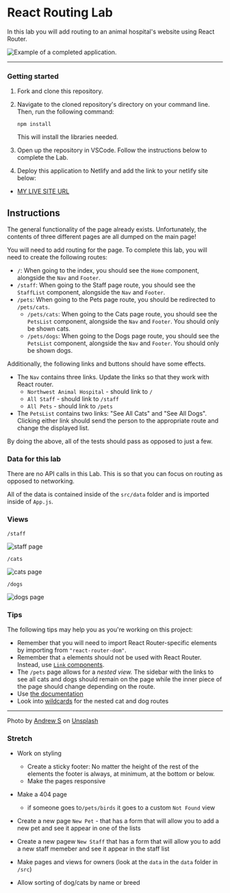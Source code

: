 # React Routing Lab

In this lab you will add routing to an animal hospital's website using React Router.

![Example of a completed application.](./assets/landing-page.png)

---

### Getting started

1. Fork and clone this repository.

1. Navigate to the cloned repository's directory on your command line. Then, run the following command:

   ```
   npm install
   ```

   This will install the libraries needed.

1. Open up the repository in VSCode. Follow the instructions below to complete the Lab.

1. Deploy this application to Netlify and add the link to your netlify site below:

- [MY LIVE SITE URL](https://lab-react-router-deply.netlify.app/)


## Instructions

The general functionality of the page already exists. Unfortunately, the contents of three different pages are all dumped on the main page!

You will need to add routing for the page. To complete this lab, you will need to create the following routes:

- `/`: When going to the index, you should see the `Home` component, alongside the `Nav` and `Footer`.
- `/staff`: When going to the Staff page route, you should see the `StaffList` component, alongside the `Nav` and `Footer`.
- `/pets`: When going to the Pets page route, you should be redirected to `/pets/cats`.
  - `/pets/cats`: When going to the Cats page route, you should see the `PetsList` component, alongside the `Nav` and `Footer`. You should only be shown cats.
  - `/pets/dogs`: When going to the Dogs page route, you should see the `PetsList` component, alongside the `Nav` and `Footer`. You should only be shown dogs.

Additionally, the following links and buttons should have some effects.

- The `Nav` contains three links. Update the links so that they work with React router.
  - `Northwest Animal Hospital` - should link to `/`
  - `All Staff` - should link to `/staff`
  - `All Pets` - should link to `/pets`
- The `PetsList` contains two links: "See All Cats" and "See All Dogs". Clicking either link should send the person to the appropriate route and change the displayed list.

By doing the above, all of the tests should pass as opposed to just a few.

### Data for this lab

There are no API calls in this Lab. This is so that you can focus on routing as opposed to networking.

All of the data is contained inside of the `src/data` folder and is imported inside of `App.js`.

### Views

`/staff`

![staff page](./assets/staff-page.png)

`/cats`

![cats page](./assets/cats-page.png)

`/dogs`

![dogs page](./assets/dogs-page.png)

### Tips

The following tips may help you as you're working on this project:

- Remember that you will need to import React Router-specific elements by importing from `"react-router-dom"`.
- Remember that `a` elements should not be used with React Router. Instead, use [`Link` components](https://reactrouter.com/en/main/components/link).
- The `/pets` page allows for a _nested view._ The sidebar with the links to see all cats and dogs should remain on the page while the inner piece of the page should change depending on the route.
- Use [the documentation](https://reactrouter.com/en/6.23.0/start/tutorial)
- Look into [wildcards](https://reactrouter.com/en/main/upgrading/v5#note-on-route-path-patterns) for the nested cat and dog routes

---

Photo by <a href="https://unsplash.com/@sita2?utm_source=unsplash&utm_medium=referral&utm_content=creditCopyText">Andrew S</a> on <a href="https://unsplash.com/s/photos/pets?utm_source=unsplash&utm_medium=referral&utm_content=creditCopyText">Unsplash</a>

### Stretch

- Work on styling

  - Create a sticky footer: No matter the height of the rest of the elements the footer is always, at minimum, at the bottom or below.
  - Make the pages responsive

- Make a 404 page

  - if someone goes to`/pets/birds` it goes to a custom `Not Found` view

- Create a new page `New Pet` - that has a form that will allow you to add a new pet and see it appear in one of the lists

- Create a new pagew `New Staff` that has a form that will allow you to add a new staff memeber and see it appear in the staff list

- Make pages and views for owners (look at the `data` in the `data` folder in `/src`)

- Allow sorting of dog/cats by name or breed
